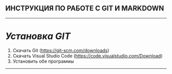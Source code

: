 ## **ИНСТРУКЦИЯ ПО РАБОТЕ С GIT И MARKDOWN**

---
# *Установка GIT*
1. Скачать Git (https://git-scm.com/downloads)
2. Скачать Visual Studio Code (https://code.visualstudio.com/Download)
3. Установить обе программы

---